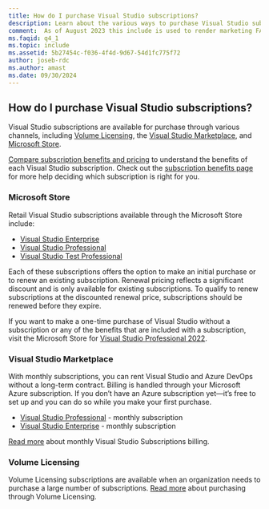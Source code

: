 ```yaml
---
title: How do I purchase Visual Studio subscriptions? 
description: Learn about the various ways to purchase Visual Studio subscriptions
comment:  As of August 2023 this include is used to render marketing FAQ content for VS Subscriptions in the following portals - VSCom, Manage, and My portals. It was not used for learn.microsoft.com content at that time.  SMEs are Jose Becerra and Larissa Crawford of Red Door Collaborative and Angela Cao-Hong.
ms.faqid: q4_1
ms.topic: include
ms.assetid: 5b27454c-f036-4f4d-9d67-54d1fc775f72
author: joseb-rdc
ms.author: amast
ms.date: 09/30/2024
---
```


## How do I purchase Visual Studio subscriptions?

Visual Studio subscriptions are available for purchase through various channels, including [Volume Licensing](https://www.microsoft.com/licensing/default), the [Visual Studio Marketplace](https://marketplace.visualstudio.com/subscriptions), and [Microsoft Store](https://www.microsoft.com/store/collections/visualstudio).  

[Compare subscription benefits and pricing](https://visualstudio.microsoft.com/vs/pricing/) to understand the benefits of each Visual Studio subscription. 
Check out the [subscription benefits page](https://visualstudio.microsoft.com/vs/benefits/) for more help deciding which subscription is right for you.   

### Microsoft Store
Retail Visual Studio subscriptions available through the Microsoft Store include: 
+ [Visual Studio Enterprise](https://www.microsoft.com/p/visual-studio-enterprise-subscription/dg7gmgf0dst4?activetab=pivot%3aoverviewtab) 
+ [Visual Studio Professional](https://www.microsoft.com/p/visual-studio-professional-subscription/dg7gmgf0dst3?activetab=pivot%3aoverviewtab) 
+ [Visual Studio Test Professional](https://www.microsoft.com/p/visual-studio-test-professional-subscription/dg7gmgf0dst6?activetab=pivot%3aoverviewtab) 

Each of these subscriptions offers the option to make an initial purchase or to renew an existing subscription. Renewal pricing reflects a significant discount and is only available for existing subscriptions. To qualify to renew subscriptions at the discounted renewal price, subscriptions should be renewed before they expire. 

If you want to make a one-time purchase of Visual Studio without a subscription or any of the benefits that are included with a subscription, visit the Microsoft Store for [Visual Studio Professional 2022](https://www.microsoft.com/p/visual-studio-professional-2019/dg7gmgf0f6q1?cid=msft_web_collection&activetab=pivot%3aoverviewtab). 

### Visual Studio Marketplace 
With monthly subscriptions, you can rent Visual Studio and Azure DevOps without a long-term contract. Billing is handled through your Microsoft Azure subscription. If you don’t have an Azure subscription yet—it’s free to set up and you can do so while you make your first purchase.  
+ [Visual Studio Professional](https://marketplace.visualstudio.com/items?itemName=ms.vs-professional-monthly) - monthly subscription 
+ [Visual Studio Enterprise](https://marketplace.visualstudio.com/items?itemName=ms.vs-enterprise-monthly) - monthly subscription 
 
[Read more](https://learn.microsoft.com/visualstudio/subscriptions/vscloud-billing-faq) about monthly Visual Studio Subscriptions billing. 

### Volume Licensing 
Volume Licensing subscriptions are available when an organization needs to purchase a large number of subscriptions. [Read more](https://www.microsoft.com/licensing/how-to-buy/how-to-buy) about purchasing through Volume Licensing.
